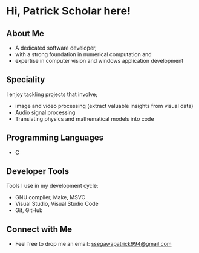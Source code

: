 # Hi, Patrick Scholar here!
  
## **About Me**
- A dedicated software developer,
- with a strong foundation in numerical computation and
- expertise in computer vision and windows application development

## **Speciality**
I enjoy tackling projects that involve;
- image and video processing (extract valuable insights from visual data)
- Audio signal processing
- Translating physics and mathematical models into code

## **Programming Languages**
- C

  
## **Developer Tools**
Tools I use in my development cycle:
- GNU compiler, Make, MSVC
- Visual Studio, Visual Studio Code
- Git, GitHub 

## **Connect with Me**
- Feel free to drop me an email: ssegawapatrick994@gmail.com


